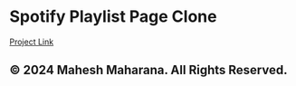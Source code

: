
# Spotify Playlist Page Clone

[Project Link]([URL](https://maheshmaharana323.github.io/Spotify-Playlist-page.github.io/))

## © 2024 Mahesh Maharana. All Rights Reserved.
